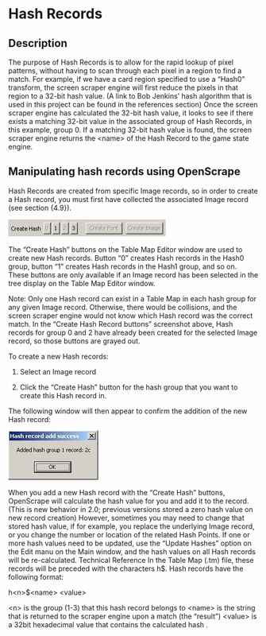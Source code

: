# Hash Records

## Description 

The purpose of Hash Records is to allow for the rapid lookup of pixel
patterns, without having to scan through each pixel in a region to find
a match. For example, if we have a card region specified to use a
“Hash0” transform, the screen scraper engine will first reduce the
pixels in that region to a 32-bit hash value. (A link to Bob Jenkins’
hash algorithm that is used in this project can be found in the
references section) Once the screen scraper engine has calculated the
32-bit hash value, it looks to see if there exists a matching 32-bit
value in the associated group of Hash Records, in this example, group 0.
If a matching 32-bit hash value is found, the screen scraper engine
returns the \<name\> of the Hash Record to the game state engine.

## Manipulating hash records using OpenScrape

Hash Records are created from specific Image records, so in order to
create a Hash record, you must first have collected the associated Image
record (see section {4.9}).

![image](images/OS_editor_create_hash.JPG)

The “Create Hash” buttons on the Table Map Editor window are used to
create new Hash records. Button “0” creates Hash records in the Hash0
group, button “1” creates Hash records in the Hash1 group, and so on.
These buttons are only available if an Image record has been selected in
the tree display on the Table Map Editor window.

Note: Only one Hash record can exist in a Table Map in each hash group
for any given Image record. Otherwise, there would be collisions, and
the screen scraper engine would not know which Hash record was the
correct match. In the “Create Hash Record buttons” screenshot above,
Hash records for group 0 and 2 have already been created for the
selected Image record, so those buttons are grayed out.

To create a new Hash records:

1.  Select an Image record

2.  Click the “Create Hash” button for the hash group that you want to
    create this Hash record in.

The following window will then appear to confirm the addition of the new
Hash record:

![image](images/OS_editor_hash_conformation.JPG)

When you add a new Hash record with the “Create Hash” buttons,
OpenScrape will calculate the hash value for you and add it to the
record. (This is new behavior in 2.0; previous versions stored a zero
hash value on new record creation) However, sometimes you may need to
change that stored hash value, if for example, you replace the
underlying Image record, or you change the number or location of the
related Hash Points. If one or more hash values need to be updated, use
the “Update Hashes” option on the Edit manu on the Main window, and the
hash values on all Hash records will be re-calculated. Technical
Reference In the Table Map (.tm) file, these records will be preceded
with the characters h\$. Hash records have the following format:

h\<n\>\$\<name\> \<value\>

\<n\> is the group (1-3) that this hash record belongs to \<name\> is
the string that is returned to the scraper engine upon a match (the
“result”) \<value\> is a 32bit hexadecimal value that contains the
calculated hash .

